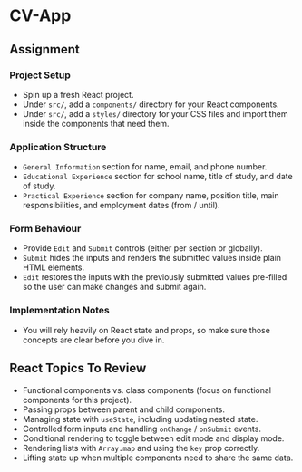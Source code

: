 # CV-App

## Assignment

### Project Setup
- Spin up a fresh React project.
- Under `src/`, add a `components/` directory for your React components.
- Under `src/`, add a `styles/` directory for your CSS files and import them inside the components that need them.

### Application Structure
- `General Information` section for name, email, and phone number.
- `Educational Experience` section for school name, title of study, and date of study.
- `Practical Experience` section for company name, position title, main responsibilities, and employment dates (from / until).

### Form Behaviour
- Provide `Edit` and `Submit` controls (either per section or globally).
- `Submit` hides the inputs and renders the submitted values inside plain HTML elements.
- `Edit` restores the inputs with the previously submitted values pre-filled so the user can make changes and submit again.

### Implementation Notes
- You will rely heavily on React state and props, so make sure those concepts are clear before you dive in.

## React Topics To Review
- Functional components vs. class components (focus on functional components for this project).
- Passing props between parent and child components.
- Managing state with `useState`, including updating nested state.
- Controlled form inputs and handling `onChange` / `onSubmit` events.
- Conditional rendering to toggle between edit mode and display mode.
- Rendering lists with `Array.map` and using the `key` prop correctly.
- Lifting state up when multiple components need to share the same data.
